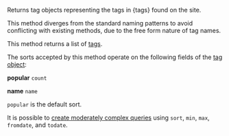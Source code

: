 Returns tag objects representing the tags in {tags} found on the site.

This method diverges from the standard naming patterns to avoid conflicting with existing methods, due to the free form
nature of tag names.

This method returns a list of [tags](#model-Tag).

The sorts accepted by this method operate on the following fields of the [tag object](#model-Tag):

**popular**
`count`

**name**
`name`

`popular` is the default sort.

It is possible to [create moderately complex queries](#complex-queries) using `sort`, `min`, `max`, `fromdate`, and
`todate`.
